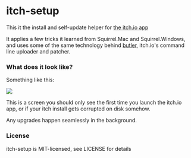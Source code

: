 # itch-setup

This it the install and self-update helper for [the itch.io app][app]

It applies a few tricks it learned from Squirrel.Mac and Squirrel.Windows, and
uses some of the same technology behind [butler][], itch.io's command line
uploader and patcher. 

[app]: https://itch.io/app
[butler]: https://itch.io/docs/butler

### What does it look like?

Something like this:

![](https://user-images.githubusercontent.com/7998310/39475360-428bd3ce-4d58-11e8-9e9d-720b8e7d31aa.png)

This is a screen you should only see the first time you launch the itch.io app,
or if your itch install gets corrupted on disk somehow.

Any upgrades happen seamlessly in the background.

### License

itch-setup is MIT-licensed, see LICENSE for details

